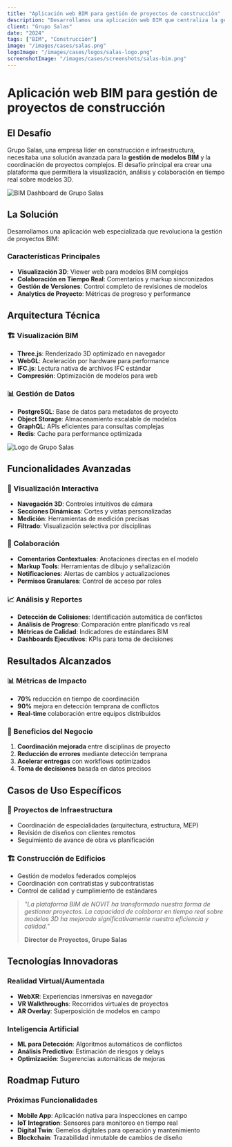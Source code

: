 ```yaml
---
title: "Aplicación web BIM para gestión de proyectos de construcción"
description: "Desarrollamos una aplicación web BIM que centraliza la gestión de proyectos de construcción, mejorando la colaboración entre equipos y optimizando los procesos constructivos."
client: "Grupo Salas"
date: "2024"
tags: ["BIM", "Construcción"]
image: "/images/cases/salas.png"
logoImage: "/images/cases/logos/salas-logo.png"
screenshotImage: "/images/cases/screenshots/salas-bim.png"
---
```


# Aplicación web BIM para gestión de proyectos de construcción

## El Desafío

Grupo Salas, una empresa líder en construcción e infraestructura, necesitaba una solución avanzada para la **gestión de modelos BIM** y la coordinación de proyectos complejos. El desafío principal era crear una plataforma que permitiera la visualización, análisis y colaboración en tiempo real sobre modelos 3D.

![BIM Dashboard de Grupo Salas](/images/cases/screenshots/salas-bim.png)

## La Solución

Desarrollamos una aplicación web especializada que revoluciona la gestión de proyectos BIM:

### Características Principales

- **Visualización 3D**: Viewer web para modelos BIM complejos
- **Colaboración en Tiempo Real**: Comentarios y markup sincronizados
- **Gestión de Versiones**: Control completo de revisiones de modelos
- **Analytics de Proyecto**: Métricas de progreso y performance

## Arquitectura Técnica

### 🏗️ Visualización BIM
- **Three.js**: Renderizado 3D optimizado en navegador
- **WebGL**: Aceleración por hardware para performance
- **IFC.js**: Lectura nativa de archivos IFC estándar
- **Compresión**: Optimización de modelos para web

### 📊 Gestión de Datos
- **PostgreSQL**: Base de datos para metadatos de proyecto
- **Object Storage**: Almacenamiento escalable de modelos
- **GraphQL**: APIs eficientes para consultas complejas
- **Redis**: Cache para performance optimizada

![Logo de Grupo Salas](/images/cases/logos/salas-logo.png)

## Funcionalidades Avanzadas

### 🎯 Visualización Interactiva
- **Navegación 3D**: Controles intuitivos de cámara
- **Secciones Dinámicas**: Cortes y vistas personalizadas
- **Medición**: Herramientas de medición precisas
- **Filtrado**: Visualización selectiva por disciplinas

### 👥 Colaboración
- **Comentarios Contextuales**: Anotaciones directas en el modelo
- **Markup Tools**: Herramientas de dibujo y señalización
- **Notificaciones**: Alertas de cambios y actualizaciones
- **Permisos Granulares**: Control de acceso por roles

### 📈 Análisis y Reportes
- **Detección de Colisiones**: Identificación automática de conflictos
- **Análisis de Progreso**: Comparación entre planificado vs real
- **Métricas de Calidad**: Indicadores de estándares BIM
- **Dashboards Ejecutivos**: KPIs para toma de decisiones

## Resultados Alcanzados

### 📊 Métricas de Impacto

- **70%** reducción en tiempo de coordinación
- **90%** mejora en detección temprana de conflictos
- **Real-time** colaboración entre equipos distribuidos

### 🚀 Beneficios del Negocio

1. **Coordinación mejorada** entre disciplinas de proyecto
2. **Reducción de errores** mediante detección temprana
3. **Acelerar entregas** con workflows optimizados
4. **Toma de decisiones** basada en datos precisos

## Casos de Uso Específicos

### 🏢 Proyectos de Infraestructura
- Coordinación de especialidades (arquitectura, estructura, MEP)
- Revisión de diseños con clientes remotos
- Seguimiento de avance de obra vs planificación

### 🏗️ Construcción de Edificios
- Gestión de modelos federados complejos
- Coordinación con contratistas y subcontratistas
- Control de calidad y cumplimiento de estándares

> *"La plataforma BIM de NOVIT ha transformado nuestra forma de gestionar proyectos. La capacidad de colaborar en tiempo real sobre modelos 3D ha mejorado significativamente nuestra eficiencia y calidad."*
> 
> **Director de Proyectos, Grupo Salas**

## Tecnologías Innovadoras

### Realidad Virtual/Aumentada
- **WebXR**: Experiencias inmersivas en navegador
- **VR Walkthroughs**: Recorridos virtuales de proyectos
- **AR Overlay**: Superposición de modelos en campo

### Inteligencia Artificial
- **ML para Detección**: Algoritmos automáticos de conflictos
- **Análisis Predictivo**: Estimación de riesgos y delays
- **Optimización**: Sugerencias automáticas de mejoras

## Roadmap Futuro

### Próximas Funcionalidades
- **Mobile App**: Aplicación nativa para inspecciones en campo
- **IoT Integration**: Sensores para monitoreo en tiempo real
- **Digital Twin**: Gemelos digitales para operación y mantenimiento
- **Blockchain**: Trazabilidad inmutable de cambios de diseño